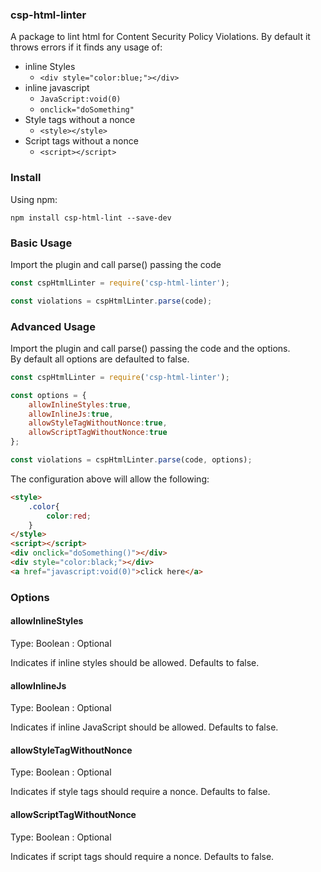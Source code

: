 ### csp-html-linter
A package to lint html for Content Security Policy Violations.
By default it throws errors if it finds any usage of:
* inline Styles
    * ```<div style="color:blue;"></div>```
* inline javascript
    * ```JavaScript:void(0)```
    * ```onclick="doSomething"```
* Style tags without a nonce
    * ```<style></style>```
* Script tags without a nonce
    * ```<script></script>```


### Install

Using npm:

```npm install csp-html-lint --save-dev```

### Basic Usage

Import the plugin and call parse() passing the code

```javascript
const cspHtmlLinter = require('csp-html-linter');

const violations = cspHtmlLinter.parse(code);

```
### Advanced Usage 

Import the plugin and call parse() passing the code and the options.  
By default all options are defaulted to false.  

```javascript
const cspHtmlLinter = require('csp-html-linter');

const options = {
    allowInlineStyles:true,
    allowInlineJs:true,
    allowStyleTagWithoutNonce:true,
    allowScriptTagWithoutNonce:true
};

const violations = cspHtmlLinter.parse(code, options);
```


The configuration above will allow the following:

```html
<style>
    .color{
        color:red;
    }
</style>
<script></script>
<div onclick="doSomething()"></div>
<div style="color:black;"></div>
<a href="javascript:void(0)">click here</a>
```

### Options


#### allowInlineStyles

Type: Boolean : Optional

Indicates if inline styles should be allowed. Defaults to false.    

#### allowInlineJs

Type: Boolean : Optional

Indicates if inline JavaScript should be allowed. Defaults to false.    

#### allowStyleTagWithoutNonce

Type: Boolean : Optional

Indicates if style tags should require a nonce. Defaults to false.    

#### allowScriptTagWithoutNonce

Type: Boolean : Optional

Indicates if script tags should require a nonce. Defaults to false.  